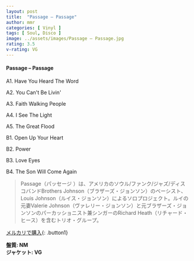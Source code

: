 ```yaml
---
layout: post
title:  "Passage – Passage"
author: mmr
categories: [ Vinyl ]
tags: [ Soul, Disco ]
image: ../assets/images/Passage – Passage.jpg
rating: 3.5
v-rating: VG
---
```


#### Passage – Passage

A1. Have You Heard The Word

A2. You Can't Be Livin'

A3. Faith Walking People

A4. I See The Light

A5. The Great Flood

B1. Open Up Your Heart

B2. Power

B3. Love Eyes

B4. The Son Will Come Again

> Passage（パッセージ ）は、アメリカのソウル/ファンク/ジャズ/ディスコバンドBrothers Johnson（ブラザーズ・ジョンソン）のベーシスト、Louis Johnson（ルイス・ジョンソン）によるソロプロジェクト。ルイの元妻Valerie Johnson（ヴァレリー・ジョンソン）と元ブラザーズ・ジョンソンのパーカッショニスト兼シンガーのRichard Heath（リチャード・ヒース）を含むトリオ・グループ。

[メルカリで購入](https://jp.mercari.com/item/m12303276773){: .button1}

<div class="mt-4 mb-4 d-flex align-items-center">
<strong class="mr-1">盤質: NM</strong>
</div>
<div class="mt-4 mb-4 d-flex align-items-center">
<strong class="mr-1">ジャケット: VG</strong>
</div>
